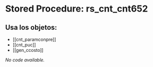 # Stored Procedure: rs_cnt_cnt652

## Usa los objetos:
- [[cnt_paramconpre]]
- [[cnt_puc]]
- [[gen_ccosto]]

*No code available.*
